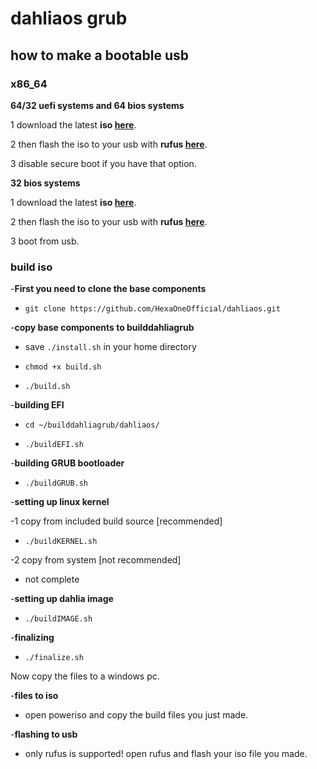 # dahliaos grub

## how to make a bootable usb

### x86_64

**64/32 uefi systems and 64 bios systems**

1 download the latest **iso [here](https://github.com/HexaOneOfficial/dahliaos/releases/download/200630_2/DahliaOS200630_2.iso)**. 

2 then flash the iso to your usb with **rufus [here](https://rufus.ie/)**.

3 disable secure boot if you have that option.
 

**32 bios systems**

1 download the latest **iso [here](https://github.com/HexaOneOfficial/dahliaos/releases/download/200630_2/DahliaOS200630_2.32bit.iso)**.

2 then flash the iso to your usb with **rufus [here](https://rufus.ie/)**.

3 boot from usb.

### build iso

-**First you need to clone the base components**
 
 - `git clone https://github.com/HexaOneOfficial/dahliaos.git` 

-**copy base components to builddahliagrub**

- save `./install.sh` in your home directory

- `chmod +x build.sh` 

- `./build.sh`

-**building EFI**  

- `cd ~/builddahliagrub/dahliaos/` 

- `./buildEFI.sh`

-**building GRUB bootloader** 

- `./buildGRUB.sh`

-**setting up linux kernel** 
 
 -1 copy from included build source [recommended]     
 
 - `./buildKERNEL.sh`
 
 -2 copy from system [not recommended]    
   - not complete  

-**setting up dahlia image** 
 
 - `./buildIMAGE.sh`

-**finalizing** 
 
 - `./finalize.sh`

Now copy the files to a windows pc.

-**files to iso** 

- open poweriso and copy the build files you just made. 

-**flashing to usb** 

- only rufus is supported! open rufus and flash your iso file you made. 


